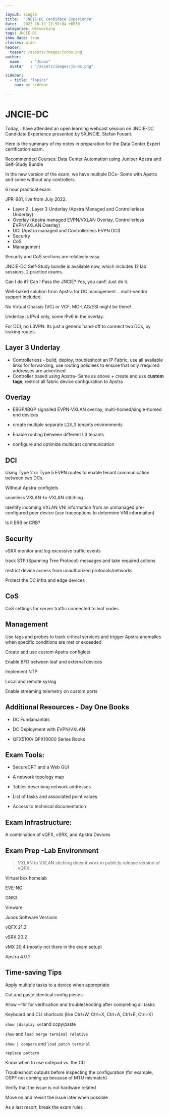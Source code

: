 ```yaml
---

layout: single
title:  "JNCIE-DC Candidate Experience"
date:   2022-10-11 17:59:04 +0530
categories: Networking
tags: JNCIE-DC
show_date: true
classes: wide
header:
  teaser: /assets/images/junos.png
author:
  name     : "Junos"
  avatar   : "/assets/images/junos.png"

sidebar:
  - title: "Topics"
    nav: my-sidebar

---
```


# JNCIE-DC

Today, I have attended an open learning webcast session on JNCIE-DC Candidate Experience presented by 5XJNCIE, Stefan Fouant.

Here is the summary of my notes in preparation for the Data Center Expert certification exam.

Recommended Courses: Data Center Automation using Juniper Apstra and Self-Study Bundle

In the new version of the exam, we have multiple DCs- Some with Apstra and some without any controllers.

6 hour practical exam. 

JPR-981, live from July 2022.

- Layer 2 , Layer 3 Underlay (Apstra Managed and Controllerless Underlay)
- Overlay (Apstra managed EVPN/VXLAN Overlay, Controllerless EVPN/VXLAN Overlay)
- DCI (Apstra managed and Controllerless EVPN DCI)
- Security
- CoS
- Management

Security and CoS sections are relatively easy.

JNCIE-DC Self-Study bundle is available now, which includes 12 lab sessions, 2 practice exams.

Can I do it? Can I Pass the JNCIE? Yes, you can!! Just do it.

Well-baked solution from Apstra for DC management... multi-vendor support included.

No Virtual Chassis (VC) or VCF. MC-LAG/ESI might be there!

Underlay is IPv4 only, some IPv6 in the overlay.

For DCI, no L3VPN. Its just a generic hand-off to connect two DCs, by leaking routes.

## Layer 3 Underlay

- Controllerless - build, deploy, troubleshoot an IP Fabric, use all available links for forwarding, use routing policiees to ensure that only rrequired addresses are advertised
- Controller based using Apstra- Same as above + create and use **custom tags**, restrict all fabric device configuration to Apstra

## Overlay

- EBGP/IBGP signalled EVPN-VXLAN overlay, multi-homed/single-homed end devices

- create multiple separate L2/L3 tenants environments

- Enable routing between different L3 tenants

- configure and optimize multicast communication

## DCI

Using Type 2 or Type 5 EVPN routes to enable tenant communication between two DCs.

Without Apstra configlets

seamless VXLAN-to-VXLAN stitching 

Identify incoming VXLAN VNI information from an unmanaged pre-configured peer device (use traceoptions to determine VNI informaiton)

Is it ERB or CRB? 

## Security

vSRX monitor and log excessive traffic events

track STP (Spanning Tree Protocol) messages and take required actions

restrict device access from unauthorized protocols/networks

Protect the DC infra and edge devices

## CoS

 CoS settings for server traffic connected to leaf nodes

## Management 

Use tags and probes to track critical services and trigger Apstra anomalies when specific conditions are met or exceeded

Create and use custom Apstra configlets

Enable BFD between leaf and external devices

Implement NTP

Local and remote syslog

Enable streaming telemetry on custom ports

## Additional Resources - Day One Books

- DC Fundamantals 

- DC Deployment with EVPN/VXLAN

- QFX5100/ QFX10000 Series Books

## Exam Tools:

- SecureCRT and a Web GUI

- A network topology map

- Tables describing network addresses

- List of tasks and associated point values

- Access to technical documentation

## Exam Infrastructure:
A combination of vQFX, vSRX, and Apstra Devices

## Exam Prep -Lab Environment 

>  VXLAN to VXLAN stiching doesnt work in publicly release version of vQFX.

Virtual box homelab

EVE-NG

GNS3

Vmware

Junos Software Versions

vQFX 21.3

vSRX 20.2

vMX 20.4 (mostly not there in the exam setup)

Apstra 4.0.2

## Time-saving Tips

Apply multiple tasks to a device when appropriate

Cut and paste identical config pieces

Allow ~1hr for verification and troubleshooting after completing all tasks

Keyboard and CLI shortcuts (like Ctrl+W, Ctrl+X, Ctrl+A, Ctrl+E, Ctrl+K)

`show |display set`and copy/paste

`show` and `load merge terminal relative`

`show | compare` and `load patch terminal`

`replace pattern`

Know when to use notepad vs. the CLI

Troubleshoot outputs before inspecting the configuration (for example, OSPF not coming up because of MTU mismatch)

Verify that the issue is not hardware related 

Move on and revisit the issue later when possible

As a last resort, break the exam rules 





